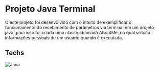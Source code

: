 # Projeto Java Terminal

O este projeto foi desenvolvido com o intuito de exemplificar o funcionamento do recebimento de parâmetros via terminal em um projeto java, para isso foi criada uma classe chamada AboutMe, na qual solicita informações pessoais de um usuário quando é executada.

## Techs
![Java](https://img.shields.io/badge/java-%23323330.svg?style=for-the-badge&logo=openjdk&logoColor=white)
